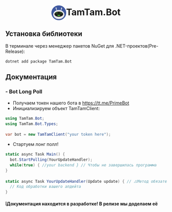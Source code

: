 <h1 align="center"><img src="https://github.com/FBA-Studio/TamTam.Bot/blob/main/raws/tamtamb-bot-logo.svg" align="center" height="46"></img>TamTam.Bot</h1>
<h2>Установка библиотеки</h2>
В терминале через менеджер пакетов NuGet для .NET-проектов(Pre-Release):

```
dotnet add package TamTam.Bot
```

## Документация
### - Bot Long Poll
- Получаем токен нашего бота в https://tt.me/PrimeBot
- Инициализируем объект TamTamClient:
```csharp
using TamTam.Bot;
using TamTam.Bot.Types;

var bot = new TamTamClient("your token here");
```
- Стартуем лонг полл!
```csharp
static async Task Main() {
  bot.StartPolling(YourUpdateHandler);
  while(true) { //your backend } // Чтобы не завершилась программа
}

static async Task YourUpdateHandler(Update update) { // ⚠️Метод обязательно должен быть асинхронным Task, принимающий аргумент формата Update
  // Код обработки вашего апдейта
}

```

#### ❕Документация находится в разработке! В релизе мы доделаем её

